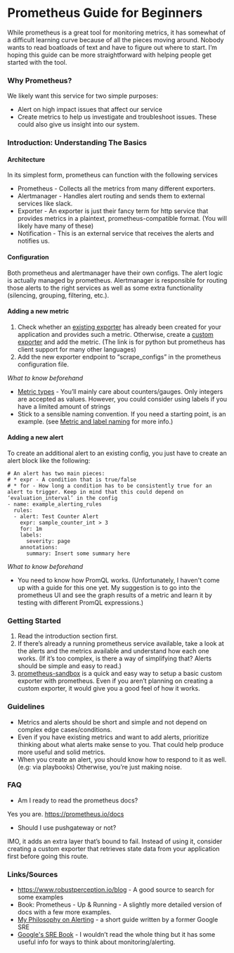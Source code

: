 # Prometheus Guide for Beginners
While prometheus is a great tool for monitoring metrics, it has somewhat of a difficult learning curve because of all the pieces moving around. Nobody wants to read boatloads of text and have to figure out where to start. I’m hoping this guide can be more straightforward with helping people get started with the tool. 

### Why Prometheus?
We likely want this service for two simple purposes:
* Alert on high impact issues that affect our service
* Create metrics to help us investigate and troubleshoot issues. These could also give us insight into our system.  

### Introduction: Understanding The Basics

#### Architecture 
In its simplest form, prometheus can function with the following services
* Prometheus - Collects all the metrics from many different exporters.
* Alertmanager - Handles alert routing and sends them to external services like slack.
* Exporter - An exporter is just their fancy term for http service that provides metrics in a plaintext, prometheus-compatible format. (You will likely have many of these)
* Notification  - This is an external service that receives the alerts and notifies us. 

#### Configuration 
Both prometheus and alertmanager have their own configs. The alert logic is actually managed by prometheus. Alertmanager is responsible for routing those alerts to the right services as well as some extra functionality (silencing, grouping, filtering, etc.). 


#### Adding a new metric 
1. Check whether an [existing exporter](https://prometheus.io/docs/instrumenting/exporters/) has already been created for your application and provides such a metric. Otherwise, create a [custom exporter](https://github.com/prometheus/client_python) and add the metric. (The link is for python but prometheus has client support for many other languages)
2. Add the new exporter endpoint to “scrape_configs” in the prometheus configuration file. 

*What to know beforehand*
* [Metric types](https://prometheus.io/docs/concepts/metric_types/) - You’ll mainly care about counters/gauges. Only integers are accepted as values. However, you could consider using labels if you have a limited amount of strings
* Stick to a sensible naming convention. If you need a starting point, <service>_<metric>_<unit> is an example. (see [Metric and label naming](https://prometheus.io/docs/practices/naming/) for more info.)

#### Adding a new alert
To create an additional alert to an existing config, you just have to create an alert block like the following:	
```
# An alert has two main pieces:
# * expr - A condition that is true/false
# * for - How long a condition has to be consistently true for an alert to trigger. Keep in mind that this could depend on ‘evaluation_interval’ in the config
- name: example_alerting_rules
  rules:
  - alert: Test Counter Alert
    expr: sample_counter_int > 3
    for: 1m 
    labels:
      severity: page 
    annotations:
      summary: Insert some summary here
```



*What to know beforehand*
* You need to know how PromQL works. (Unfortunately, I haven't come up with a guide for this one yet. My suggestion is to go into the prometheus UI and see the graph results of a metric and learn it by testing with different PromQL expressions.)

### Getting Started
1. Read the introduction section first.
2. If there’s already a running prometheus service available, take a look at the alerts and the metrics available and understand how each one works. (If it’s too complex, is there a way of simplifying that? Alerts should be simple and easy to read.)
3. [prometheus-sandbox](https://github.com/deeteecee/prometheus-sandbox) is a quick and easy way to setup a basic custom exporter with prometheus. Even if you aren’t planning on creating a custom exporter, it would give you a good feel of how it works.  

### Guidelines
* Metrics and alerts should be short and simple and not depend on complex edge cases/conditions. 
* Even if you have existing metrics and want to add alerts, prioritize thinking about what alerts make sense to you. That could help produce more useful and solid metrics. 
* When you create an alert, you should know how to respond to it as well. (e.g: via playbooks) Otherwise, you’re just making noise. 

### FAQ
* Am I ready to read the prometheus docs?

Yes you are. https://prometheus.io/docs

* Should I use pushgateway or not?

IMO, it adds an extra layer that’s bound to fail. Instead of using it, consider creating a custom exporter that retrieves state data from your application first before going this route.

### Links/Sources
* https://www.robustperception.io/blog - A good source to search for some examples
* Book: Prometheus - Up & Running - A slightly more detailed version of docs with a few more examples.
* [My Philosophy on Alerting](https://docs.google.com/document/d/199PqyG3UsyXlwieHaqbGiWVa8eMWi8zzAn0YfcApr8Q/edit) - a short guide written by a former Google SRE
* [Google's SRE Book](https://sre.google/sre-book/table-of-contents/) - I wouldn’t read the whole thing but it has some useful info for ways to think about monitoring/alerting. 


